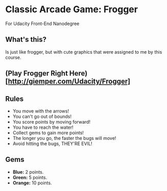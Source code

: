 # Classic Arcade Game: Frogger
For Udacity Front-End Nanodegree

## What's this?
Is just like frogger, but with cute graphics that were assigned to me by this course.

## (**Play Frogger Right Here**)[http://giemper.com/Udacity/Frogger]

## Rules
- You move with the arrows!
- You can't go out of bounds!
- You score points by moving forward!
- You have to reach the water!
- Collect gems to gain more points!
- The longer you go, the faster the bugs will move!
- Avoid hitting the bugs, THEY'RE EVIL!

## Gems
- **Blue:** 2 points.
- **Green:** 5 points.
- **Orange:** 10 points.